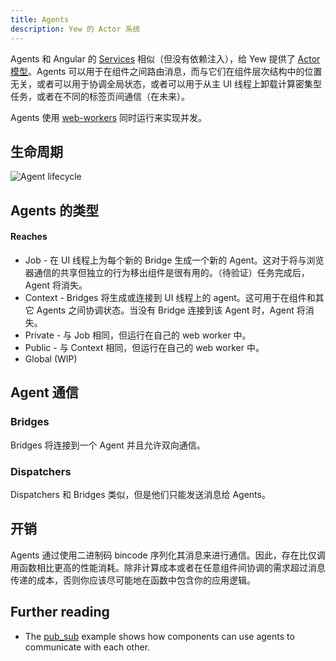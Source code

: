 ```yaml
---
title: Agents
description: Yew 的 Actor 系统
---
```


Agents 和 Angular 的 [Services](https://angular.io/guide/architecture-services) 相似（但没有依赖注入），给 Yew 提供了 [Actor 模型](https://en.wikipedia.org/wiki/Actor_model)。Agents 可以用于在组件之间路由消息，而与它们在组件层次结构中的位置无关，或者可以用于协调全局状态，或者可以用于从主 UI 线程上卸载计算密集型任务，或者在不同的标签页间通信（在未来）。

Agents 使用 [web-workers](https://developer.mozilla.org/en-US/docs/Web/API/Web_Workers_API/Using_web_workers) 同时运行来实现并发。

## 生命周期

![Agent lifecycle](https://user-images.githubusercontent.com/42674621/79125224-b6481d80-7d95-11ea-8e6a-ab9b52d1d8ac.png)

## Agents 的类型

#### Reaches

* Job - 在 UI 线程上为每个新的 Bridge 生成一个新的 Agent。这对于将与浏览器通信的共享但独立的行为移出组件是很有用的。（待验证）任务完成后，Agent 将消失。
* Context - Bridges 将生成或连接到 UI 线程上的 agent。这可用于在组件和其它 Agents 之间协调状态。当没有 Bridge 连接到该 Agent 时，Agent 将消失。
* Private - 与 Job 相同，但运行在自己的 web worker 中。
* Public - 与 Context 相同，但运行在自己的 web worker 中。
* Global \(WIP\)

## Agent 通信

### Bridges

Bridges 将连接到一个 Agent 并且允许双向通信。

### Dispatchers

Dispatchers 和 Bridges 类似，但是他们只能发送消息给 Agents。

## 开销

Agents 通过使用二进制码 bincode 序列化其消息来进行通信。因此，存在比仅调用函数相比更高的性能消耗。除非计算成本或者在任意组件间协调的需求超过消息传递的成本，否则你应该尽可能地在函数中包含你的应用逻辑。

## Further reading

* The [pub\_sub](https://github.com/yewstack/yew/tree/v0.17/examples/pub_sub) example shows how components can use agents to communicate with each other.

